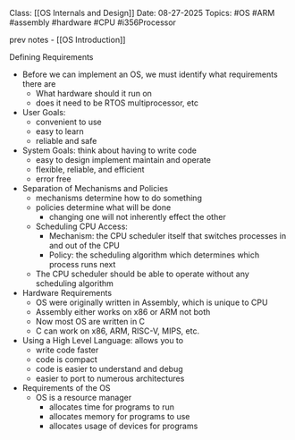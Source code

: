 Class: [[OS Internals and Design]]
Date: 08-27-2025
Topics: #OS #ARM #assembly #hardware #CPU #i356Processor 

prev notes - [[OS Introduction]]

Defining Requirements 
- Before we can implement an OS, we must identify what requirements there are 
	- What hardware should it run on 
	- does it need to be RTOS multiprocessor, etc
- User Goals: 
	- convenient to use 
	- easy to learn 
	- reliable and safe 
- System Goals: think about having to write code
	- easy to design implement maintain and operate 
	- flexible, reliable, and efficient 
	- error free 
- Separation of Mechanisms and Policies 
	- mechanisms determine how to do something
	- policies determine what will be done 
		- changing one will not inherently effect the other
	- Scheduling CPU Access: 
		- Mechanism: the CPU scheduler itself that switches processes in and out of the CPU 
		- Policy: the scheduling algorithm which determines which process runs next
	- The CPU scheduler should be able to operate without any scheduling algorithm 
- Hardware Requirements 
	- OS were originally written in Assembly, which is unique to CPU 
	- Assembly either works on x86 or ARM not both
	- Now most OS are written in C 
	- C can work on x86, ARM, RISC-V, MIPS, etc.
- Using a High Level Language: allows you to 
	- write code faster
	-  code is compact 
	- code is easier to understand and debug
	- easier to port to numerous architectures 
- Requirements of the OS 
	- OS is a resource manager 
		- allocates time for programs to run
		- allocates memory for programs to use 
		- allocates usage of devices for programs
